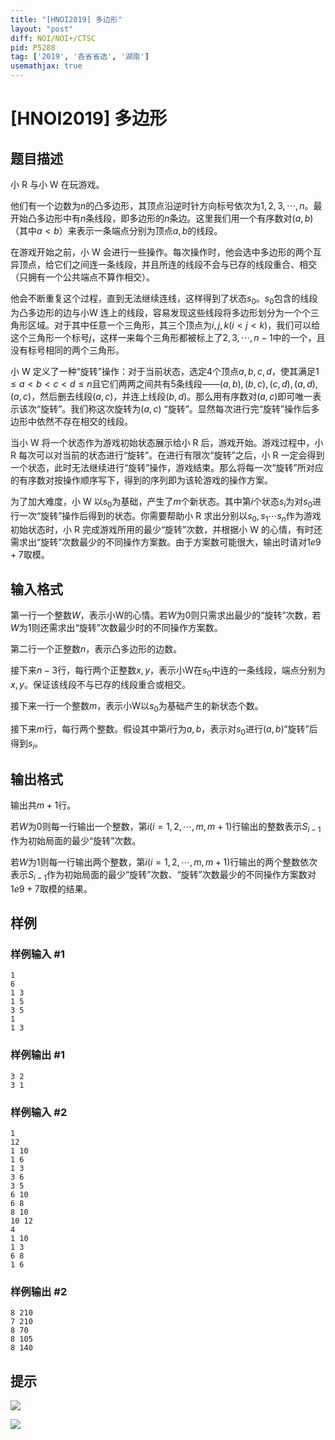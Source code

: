 ```yaml
---
title: "[HNOI2019] 多边形"
layout: "post"
diff: NOI/NOI+/CTSC
pid: P5288
tag: ['2019', '各省省选', '湖南']
usemathjax: true
---
```


# [HNOI2019] 多边形
## 题目描述

小 R 与小 W 在玩游戏。

他们有一个边数为$n$的凸多边形，其顶点沿逆时针方向标号依次为$1,2,3,\cdots , n$。最开始凸多边形中有$n$条线段，即多边形的$n$条边。这里我们用一个有序数对$(a, b)$（其中$a < b$）来表示一条端点分别为顶点$a,b$的线段。

在游戏开始之前，小 W 会进行一些操作。每次操作时，他会选中多边形的两个互异顶点，给它们之间连一条线段，并且所连的线段不会与已存的线段重合、相交（只拥有一个公共端点不算作相交）。

他会不断重复这个过程，直到无法继续连线，这样得到了状态$s_0$。$s_0$包含的线段为凸多边形的边与小W 连上的线段，容易发现这些线段将多边形划分为一个个三角形区域。对于其中任意一个三角形，其三个顶点为$i,j,k(i < j < k)$，我们可以给这个三角形一个标号$j$，这样一来每个三角形都被标上了$2,3, \cdots , n - 1$中的一个，且没有标号相同的两个三角形。

小 W 定义了一种“旋转”操作：对于当前状态，选定$4$个顶点$a,b,c,d$，使其满足$1 \leq a < b < c <d \leq n$且它们两两之间共有$5$条线段——$(a,b), (b,c), (c,d), (a,d), (a,c)$，然后删去线段$(a,c)$，并连上线段$(b,d)$。那么用有序数对$(a,c)$即可唯一表示该次“旋转”。我们称这次旋转为$(a,c)$ “旋转”。显然每次进行完“旋转”操作后多边形中依然不存在相交的线段。

当小 W 将一个状态作为游戏初始状态展示给小 R 后，游戏开始。游戏过程中，小 R 每次可以对当前的状态进行“旋转”。在进行有限次“旋转”之后，小 R 一定会得到一个状态，此时无法继续进行“旋转”操作，游戏结束。那么将每一次“旋转”所对应的有序数对按操作顺序写下，得到的序列即为该轮游戏的操作方案。

为了加大难度，小 W 以$s_0$为基础，产生了$m$个新状态。其中第$i$个状态$s_i$为对$s_0$进行一次“旋转”操作后得到的状态。你需要帮助小 R 求出分别以$s_0,s_1\cdots s_n$作为游戏初始状态时，小 R 完成游戏所用的最少“旋转”次数，并根据小 W 的心情，有时还需求出“旋转”次数最少的不同操作方案数。由于方案数可能很大，输出时请对$1e9+7$取模。
## 输入格式

第一行一个整数$W$，表示小W的心情。若$W$为$0$则只需求出最少的“旋转”次数，若$W$为$1$则还需求出“旋转”次数最少时的不同操作方案数。

第二行一个正整数$n$，表示凸多边形的边数。

接下来$n-3$行，每行两个正整数$x,y$，表示小W在$s_0$中连的一条线段，端点分别为$x,y$。保证该线段不与已存的线段重合或相交。

接下来一行一个整数$m$，表示小W以$s_0$为基础产生的新状态个数。

接下来$m$行，每行两个整数。假设其中第$i$行为$a,b$，表示对$s_0$进行$(a,b)$“旋转”后得到$s_i$。

## 输出格式

输出共$m+1$行。

若$W$为$0$则每一行输出一个整数，第$i(i = 1,2, \cdots , m, m + 1)$行输出的整数表示$S_{i-1}$作为初始局面的最少“旋转”次数。

若$W$为$1$则每一行输出两个整数，第$i(i = 1,2, \cdots , m, m + 1)$行输出的两个整数依次表示$S_{i-1}$作为初始局面的最少“旋转”次数、“旋转”次数最少的不同操作方案数对$1e9+7$取模的结果。

## 样例

### 样例输入 #1
```
1
6
1 3
1 5
3 5
1
1 3
```
### 样例输出 #1
```
3 2
3 1

```
### 样例输入 #2
```
1
12
1 10
1 6
1 3
3 6
3 5
6 10
6 8
8 10
10 12
4
1 10
1 3
6 8
1 6
```
### 样例输出 #2
```
8 210
7 210
8 70
8 105
8 140
```
## 提示

![](https://cdn.luogu.com.cn/upload/pic/56004.png)

![](https://cdn.luogu.com.cn/upload/pic/56005.png)

